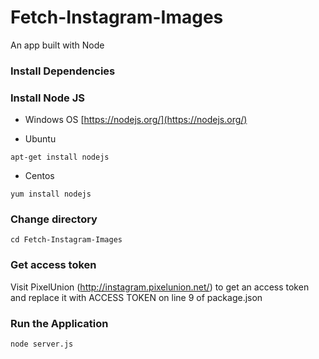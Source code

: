 # Fetch-Instagram-Images

An app built with Node 

### Install Dependencies

### Install Node JS
- Windows OS
[https://nodejs.org/](https://nodejs.org/)

- Ubuntu
```
apt-get install nodejs
```

- Centos
```
yum install nodejs
```

### Change directory
```
cd Fetch-Instagram-Images
```

### Get access token
Visit PixelUnion (http://instagram.pixelunion.net/) to get an access token and replace it with ACCESS TOKEN on line 9 of package.json


### Run the Application

```
node server.js
```
